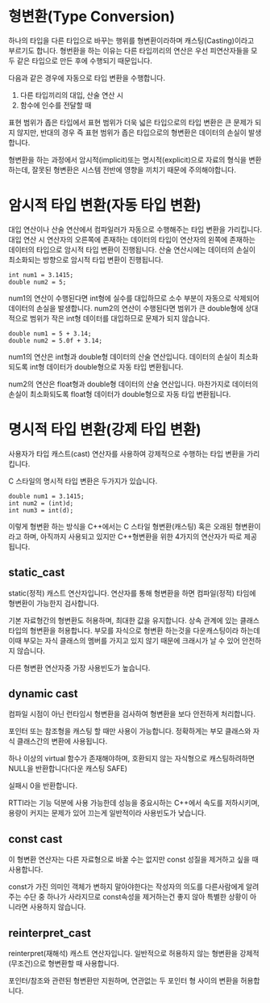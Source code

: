 # 형변환(Type Conversion)

하나의 타입을 다른 타입으로 바꾸는 행위를 형변환이라하며 캐스팅(Casting)이라고 부르기도 합니다. 형번환을 하는 이유는 다른 타입끼리의 연산은 우선 피연산자들을 모두 같은 타입으로 만든 후에 수행되기 때문입니다.

다음과 같은 경우에 자동으로 타입 변환을 수행합니다.
1. 다른 타입끼리의 대입, 산술 연산 시
2. 함수에 인수를 전달할 때

표현 범위가 좁은 타입에서 표현 범위가 더욱 넓은 타입으로의 타입 변환은 큰 문제가 되지 않지만, 반대의 경우 즉 표현 범위가 좁은 타입으로의 형변환은 데이터의 손실이 발생합니다.

형변환을 하는 과정에서 암시적(implicit)또는 명시적(explicit)으로 자료의 형식을 변환하는데, 잘못된 형변환은 시스템 전반에 영향을 끼치기 때문에 주의해야합니다.

# 암시적 타입 변환(자동 타입 변환)

대입 연산이나 산술 연산에서 컴파일러가 자동으로 수행해주는 타입 변환을 가리킵니다.
대입 연산 시 연산자의 오른쪽에 존재하는 데이터의 타입이 연산자의 왼쪽에 존재하는 데이터의 타입으로 암시적 타입 변환이 진행됩니다. 산술 연산시에는 데이터의 손실이 최소화되는 방향으로 암시적 타입 변환이 진행됩니다.

```
int num1 = 3.1415;
double num2 = 5;
```

num1의 연산이 수행된다면 int형에 실수를 대입하므로 소수 부분이 자동으로 삭제되어 데이터의 손실을 발생합니다.
num2의 연산이 수행된다면 범위가 큰 double형에 상대적으로 범위가 작은 int형 데이터를 대입하므로 문제가 되지 않습니다.

```
double num1 = 5 + 3.14;
double num2 = 5.0f + 3.14;
```

num1의 연산은 int형과 double형 데이터의 산술 연산입니다. 데이터의 손실이 최소화되도록 int형 데이터가 double형으로 자동 타입 변환됩니다.

num2의 연산은 float형과 double형 데이터의 산술 연산입니다. 마찬가지로 데이터의 손실이 최소화되도록 float형 데이터가 double형으로 자동 타입 변환됩니다.

# 명시적 타입 변환(강제 타입 변환)

사용자가 타입 캐스트(cast) 연산자를 사용하여 강제적으로 수행하는 타입 변환을 가리킵니다.

C 스타일의 명시적 타입 변환은 두가지가 있습니다.
```
double num1 = 3.1415;
int num2 = (int)d;
int num3 = int(d);
```
이렇게 형변환 하는 방식을 C++에서는 C 스타일 형변환(캐스팅) 혹은 오래된 형변환이라고 하며, 아직까지 사용되고 있지만 C++형변환을 위한 4가지의 연산자가 따로 제공됩니다.

## static_cast

static(정적) 캐스트 연산자입니다. 연산자를 통해 형변환을 하면 컴파일(정적) 타임에 형변환이 가능한지 검사합니다.

기본 자료형간의 형변환도 허용하며, 최대한 값을 유지합니다.
상속 관계에 있는 클래스 타입의 형변환을 허용합니다. 부모를 자식으로 형변환 하는것을 다운캐스팅이라 하는데 이때 부모는 자식 클래스의 멤버를 가지고 있지 않기 때문에 크래시가 날 수 있어 안전하지 않습니다.

다른 형변환 연산자중 가장 사용빈도가 높습니다.

## dynamic cast

컴파일 시점이 아닌 런타임시 형변환을 검사하여 형변환을 보다 안전하게 처리합니다.

포인터 또는 참조형을 캐스팅 할 때만 사용이 가능합니다. 정확하게는 부모 클래스와 자식 클래스간의 변환에 사용됩니다.

하나 이상의 virtual 함수가 존재해야하며, 호환되지 않는 자식형으로 캐스팅하려하면 NULL을 반환합니다(다운 캐스팅 SAFE)

실패시 0을 반환합니다.

RTTI라는 기능 덕분에 사용 가능한데 성능을 중요시하는 C++에서 속도를 저하시키며, 용량이 커지는 문제가 있어 끄는게 일반적이라 사용빈도가 낮습니다.

## const cast

이 형변환 연산자는 다른 자료형으로 바꿀 수는 없지만 const 성질을 제거하고 싶을 때 사용합니다.

const가 가진 의미인 객체가 변하지 말아야한다는 작성자의 의도를 다른사람에게 알려주는 수단 중 하나가 사라지므로 const속성을 제거하는건 좋지 않아 특별한 상황이 아니라면 사용하지 않습니다.

## reinterpret_cast

reinterpret(재해석) 캐스트 연산자입니다. 일반적으로 허용하지 않는 형변환을 강제적(무조건)으로 형변환할 때 사용합니다.

포인터/참조와 관련된 형변환만 지원하며, 연관없는 두 포인터 형 사이의 변환을 허용합니다.
